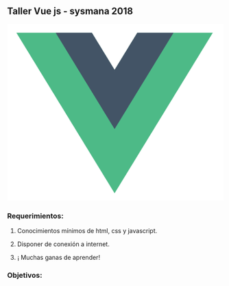 ## Taller Vue js - sysmana 2018

![Con titulo](images/Vue.js_Logo.png "Vue js")

### Requerimientos:

1. Conocimientos mínimos de html, css y javascript.

2. Disponer de conexión a internet.

3. ¡ Muchas ganas de aprender!

### Objetivos:
